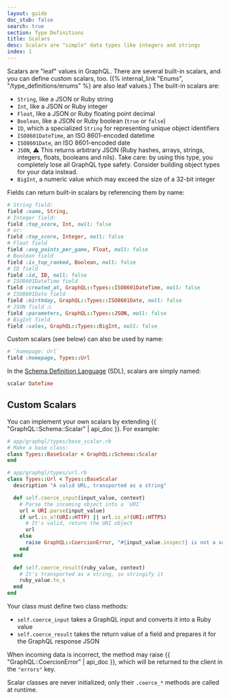 ```yaml
---
layout: guide
doc_stub: false
search: true
section: Type Definitions
title: Scalars
desc: Scalars are "simple" data types like integers and strings
index: 1
---
```


Scalars are "leaf" values in GraphQL. There are several built-in scalars, and you can define custom scalars, too. ({% internal_link "Enums", "/type_definitions/enums" %} are also leaf values.) The built-in scalars are:

- `String`, like a JSON or Ruby string
- `Int`, like a JSON or Ruby integer
- `Float`, like a JSON or Ruby floating point decimal
- `Boolean`, like a JSON or Ruby boolean (`true` or `false`)
- `ID`, which a specialized `String` for representing unique object identifiers
- `ISO8601DateTime`, an ISO 8601-encoded datetime
- `ISO8601Date`, an ISO 8601-encoded date
- `JSON`, ⚠ This returns arbitrary JSON (Ruby hashes, arrays, strings, integers, floats, booleans and nils). Take care: by using this type, you completely lose all GraphQL type safety. Consider building object types for your data instead.
- `BigInt`, a numeric value which may exceed the size of a 32-bit integer

Fields can return built-in scalars by referencing them by name:

```ruby
# String field:
field :name, String,
# Integer field:
field :top_score, Int, null: false
# or:
field :top_score, Integer, null: false
# Float field
field :avg_points_per_game, Float, null: false
# Boolean field
field :is_top_ranked, Boolean, null: false
# ID field
field :id, ID, null: false
# ISO8601DateTime field
field :created_at, GraphQL::Types::ISO8601DateTime, null: false
# ISO8601Date field
field :birthday, GraphQL::Types::ISO8601Date, null: false
# JSON field ⚠
field :parameters, GraphQL::Types::JSON, null: false
# BigInt field
field :sales, GraphQL::Types::BigInt, null: false
```

Custom scalars (see below) can also be used by name:

```ruby
# `homepage: Url`
field :homepage, Types::Url
```

In the [Schema Definition Language](https://graphql.org/learn/schema/#type-language) (SDL), scalars are simply named:

```ruby
scalar DateTime
```

## Custom Scalars

You can implement your own scalars by extending {{ "GraphQL::Schema::Scalar" | api_doc }}. For example:

```ruby
# app/graphql/types/base_scalar.rb
# Make a base class:
class Types::BaseScalar < GraphQL::Schema::Scalar
end

# app/graphql/types/url.rb
class Types::Url < Types::BaseScalar
  description "A valid URL, transported as a string"

  def self.coerce_input(input_value, context)
    # Parse the incoming object into a `URI`
    url = URI.parse(input_value)
    if url.is_a?(URI::HTTP) || url.is_a?(URI::HTTPS)
      # It's valid, return the URI object
      url
    else
      raise GraphQL::CoercionError, "#{input_value.inspect} is not a valid URL"
    end
  end

  def self.coerce_result(ruby_value, context)
    # It's transported as a string, so stringify it
    ruby_value.to_s
  end
end
```

Your class must define two class methods:

- `self.coerce_input` takes a GraphQL input and converts it into a Ruby value
- `self.coerce_result` takes the return value of a field and prepares it for the GraphQL response JSON

When incoming data is incorrect, the method may raise {{ "GraphQL::CoercionError" | api_doc }}, which will be returned to the client in the `"errors"` key.

Scalar classes are never initialized; only their `.coerce_*` methods are called at runtime.

